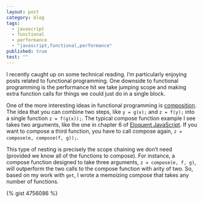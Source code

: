 ```yaml
---
layout: post
category: blog
tags: 
  - javascript
  - functional
  - performance
  - "javascript,functional,performance"
published: true
test: ""
---
```


I recently caught up on some technical reading. I’m particularly enjoying posts related to functional programming.
One downside to functional programming is the performance hit we take jumping scope and making extra function calls
for things we could just do in a single block.

One of the more interesting ideas in functional programming is
[composition][1].
The idea that you can combine two steps,
like `y = g(x);` and `z = f(y);` into a single function `z = f(g(x));`. The typical compose function example I see takes two
arguments, like the one in chapter 6 of [Eloquent JavaScript][2].
If you want to compose a third function, you have to call
compose again, `z = compose(e, compose(f, g));`.

This type of nesting is precisely the scope chaining we don’t need (provided we know all of the functions to compose).
For instance, a compose function designed to take three arguments, `z = compose(e, f, g)`, will outperform the two calls
to the compose function with arity of two. So, based on my work with `get`, I wrote a memoizing compose that takes any
number of functions.

{% gist 4756086 %}

[1]: http://en.wikipedia.org/wiki/Function_composition_(computer_science)
[2]: http://eloquentjavascript.net/chapter6.html